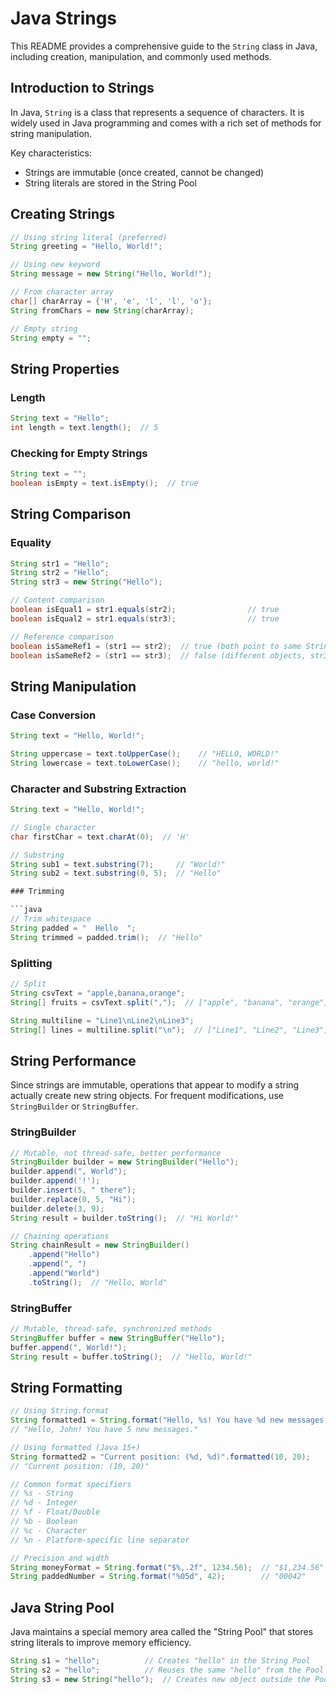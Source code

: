 # Java Strings

This README provides a comprehensive guide to the `String` class in Java, including creation, manipulation, and commonly used methods.

## Introduction to Strings

In Java, `String` is a class that represents a sequence of characters. It is widely used in Java programming and comes with a rich set of methods for string manipulation.

Key characteristics:
- Strings are immutable (once created, cannot be changed)
- String literals are stored in the String Pool


## Creating Strings

```java
// Using string literal (preferred)
String greeting = "Hello, World!";

// Using new keyword
String message = new String("Hello, World!");

// From character array
char[] charArray = {'H', 'e', 'l', 'l', 'o'};
String fromChars = new String(charArray);

// Empty string
String empty = "";
```

## String Properties

### Length

```java
String text = "Hello";
int length = text.length();  // 5
```

### Checking for Empty Strings

```java
String text = "";
boolean isEmpty = text.isEmpty();  // true
```

## String Comparison

### Equality

```java
String str1 = "Hello";
String str2 = "Hello";
String str3 = new String("Hello");

// Content comparison
boolean isEqual1 = str1.equals(str2);                // true
boolean isEqual2 = str1.equals(str3);                // true

// Reference comparison 
boolean isSameRef1 = (str1 == str2);  // true (both point to same String Pool object)
boolean isSameRef2 = (str1 == str3);  // false (different objects, str3 not in pool)
```

## String Manipulation

### Case Conversion

```java
String text = "Hello, World!";

String uppercase = text.toUpperCase();    // "HELLO, WORLD!"
String lowercase = text.toLowerCase();    // "hello, world!"
```

### Character and Substring Extraction

```java
String text = "Hello, World!";

// Single character
char firstChar = text.charAt(0);  // 'H'

// Substring
String sub1 = text.substring(7);     // "World!"
String sub2 = text.substring(0, 5);  // "Hello"

### Trimming

```java
// Trim whitespace
String padded = "  Hello  ";
String trimmed = padded.trim();  // "Hello"
```

### Splitting 

```java
// Split
String csvText = "apple,banana,orange";
String[] fruits = csvText.split(",");  // ["apple", "banana", "orange"]

String multiline = "Line1\nLine2\nLine3";
String[] lines = multiline.split("\n");  // ["Line1", "Line2", "Line3"]
```


## String Performance

Since strings are immutable, operations that appear to modify a string actually create new string objects. For frequent modifications, use `StringBuilder` or `StringBuffer`.

### StringBuilder

```java
// Mutable, not thread-safe, better performance
StringBuilder builder = new StringBuilder("Hello");
builder.append(", World");
builder.append('!');
builder.insert(5, " there");
builder.replace(0, 5, "Hi");
builder.delete(3, 9);
String result = builder.toString();  // "Hi World!"

// Chaining operations
String chainResult = new StringBuilder()
    .append("Hello")
    .append(", ")
    .append("World")
    .toString();  // "Hello, World"
```

### StringBuffer

```java
// Mutable, thread-safe, synchronized methods
StringBuffer buffer = new StringBuffer("Hello");
buffer.append(", World!");
String result = buffer.toString();  // "Hello, World!"
```

## String Formatting

```java
// Using String.format
String formatted1 = String.format("Hello, %s! You have %d new messages.", "John", 5);
// "Hello, John! You have 5 new messages."

// Using formatted (Java 15+)
String formatted2 = "Current position: (%d, %d)".formatted(10, 20);
// "Current position: (10, 20)"

// Common format specifiers
// %s - String
// %d - Integer
// %f - Float/Double
// %b - Boolean
// %c - Character
// %n - Platform-specific line separator

// Precision and width
String moneyFormat = String.format("$%,.2f", 1234.56);  // "$1,234.56"
String paddedNumber = String.format("%05d", 42);        // "00042"
```

## Java String Pool

Java maintains a special memory area called the "String Pool" that stores string literals to improve memory efficiency.

```java
String s1 = "hello";          // Creates "hello" in the String Pool
String s2 = "hello";          // Reuses the same "hello" from the Pool
String s3 = new String("hello");  // Creates new object outside the Pool
```
